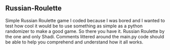 ## Russian-Roulette
Simple Russian Roulette game I coded because I was bored and I wanted to test how cool it would be to use something as simple as a python randomizer to make a good game.
So there you have it. Russian Roulette by the one and only Shadi.
Comments littered around the main.py code should be able to help you comprehend and understand how it all works.
